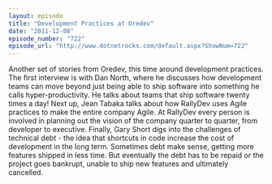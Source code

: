 ```yaml
---
layout: episode
title: "Development Practices at Oredev"
date: "2011-12-08"
episode_number: "722"
episode_url: "http://www.dotnetrocks.com/default.aspx?ShowNum=722"
---
```


Another set of stories from Oredev, this time around development practices. The first interview is with Dan North, where he discusses how development teams can move beyond just being able to ship software into something he calls hyper-productivity. He talks about teams that ship software twenty times a day! Next up, Jean Tabaka talks about how RallyDev uses Agile practices to make the entire company Agile. At RallyDev every person is involved in planning out the vision of the company quarter to quarter, from developer to executive. Finally, Gary Short digs into the challenges of technical debt - the idea that shortcuts in code increase the cost of development in the long term. Sometimes debt make sense, getting more features shipped in less time. But eventually the debt has to be repaid or the project goes bankrupt, unable to ship new features and ultimately cancelled.
